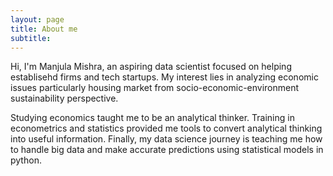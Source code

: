 ```yaml
---
layout: page
title: About me
subtitle: 
---
```


Hi, I'm Manjula Mishra, an aspiring data scientist focused on helping establisehd firms and tech startups. My interest lies in analyzing economic issues particularly housing market from socio-economic-environment sustainability perspective.

Studying economics taught me to be an analytical thinker. Training in econometrics and statistics provided me tools to convert analytical thinking into useful information. Finally, my data science journey is teaching me how to handle big data and make accurate predictions using statistical models in python. 
